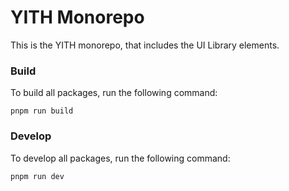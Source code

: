 # YITH Monorepo

This is the YITH monorepo, that includes the UI Library elements.

### Build

To build all packages, run the following command:

```
pnpm run build
```

### Develop

To develop all packages, run the following command:

```
pnpm run dev
```
